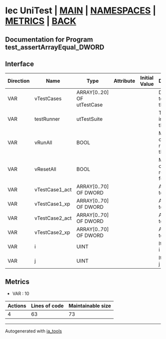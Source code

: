 # Iec UniTest | [MAIN] | [NAMESPACES] | [METRICS] | [BACK]  

## Documentation for Program test_assertArrayEqual_DWORD  

## Interface  

| Direction | Name | Type | Attribute | Initial Value | Documentation |
| --------- | ---- | ---- | --------- | ------------- | ------------- |
| VAR | vTestCases | ARRAY[0..20] OF utTestCase |  |  | Definition of all test cases for this POU |  
| VAR | testRunner | utTestSuite |  |  | Test Suite fb instance to run the tests |  
| VAR | vRunAll | BOOL |  |  | Manual command to run all tests for this POU |  
| VAR | vResetAll | BOOL |  |  | Manual command to reset all tests for this POU |  
| VAR | vTestCase1_act | ARRAY[0..70] OF DWORD |  |  | Array data 1 of test case 1 |  
| VAR | vTestCase1_xp | ARRAY[0..70] OF DWORD |  |  | Array data 2 of test case 1 |  
| VAR | vTestCase2_act | ARRAY[0..70] OF DWORD |  |  | Array data 3 of test case 2 |  
| VAR | vTestCase2_xp | ARRAY[0..70] OF DWORD |  |  | Array data 4 of test case 2 |  
| VAR | i | UINT |  |  | Iterator variable i |  
| VAR | j | UINT |  |  | Iterator variable j |  


## Metrics  

- VAR : 10

| Actions | Lines of code | Maintainable size |
| ------- | ------------- | ----------------- |
| 4 | 63 | 73 |

---
Autogenerated with [ia_tools](https://github.com/tkucic/ia_tools)  

[MAIN]: ../../../../index.md
[NAMESPACES]: ../../nsList.md
[METRICS]: ../../../metrics.md
[BACK]: ../nsMain.md

